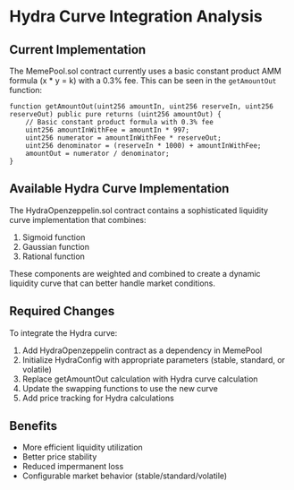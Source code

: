 # Hydra Curve Integration Analysis

## Current Implementation
The MemePool.sol contract currently uses a basic constant product AMM formula (x * y = k) with a 0.3% fee. This can be seen in the `getAmountOut` function:

```solidity
function getAmountOut(uint256 amountIn, uint256 reserveIn, uint256 reserveOut) public pure returns (uint256 amountOut) {
    // Basic constant product formula with 0.3% fee
    uint256 amountInWithFee = amountIn * 997;
    uint256 numerator = amountInWithFee * reserveOut;
    uint256 denominator = (reserveIn * 1000) + amountInWithFee;
    amountOut = numerator / denominator;
}
```

## Available Hydra Curve Implementation
The HydraOpenzeppelin.sol contract contains a sophisticated liquidity curve implementation that combines:
1. Sigmoid function
2. Gaussian function
3. Rational function

These components are weighted and combined to create a dynamic liquidity curve that can better handle market conditions.

## Required Changes
To integrate the Hydra curve:

1. Add HydraOpenzeppelin contract as a dependency in MemePool
2. Initialize HydraConfig with appropriate parameters (stable, standard, or volatile)
3. Replace getAmountOut calculation with Hydra curve calculation
4. Update the swapping functions to use the new curve
5. Add price tracking for Hydra calculations

## Benefits
- More efficient liquidity utilization
- Better price stability
- Reduced impermanent loss
- Configurable market behavior (stable/standard/volatile)